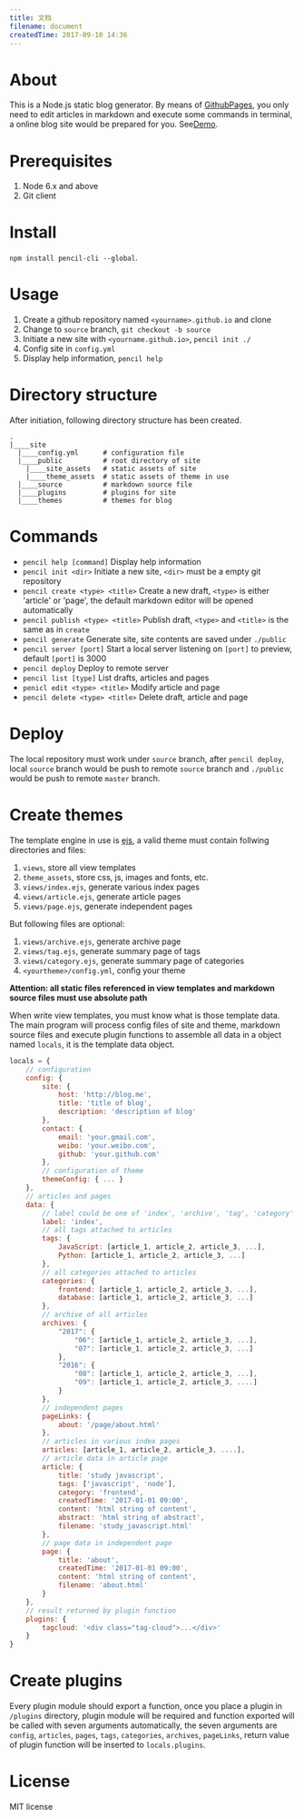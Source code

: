 ```yaml
---
title: 文档
filename: document
createdTime: 2017-09-10 14:36
---
```

# About

This is a Node.js static blog generator. By means of [GithubPages](https://pages.github.com/), you only need to edit articles in markdown and execute some commands in terminal, a online blog site would be prepared for you. See[Demo](https://zhouzh1.github.io).

# Prerequisites

1. Node 6.x and above
2. Git client

# Install

`npm install pencil-cli --global`.

# Usage

1. Create a github repository named `<yourname>.github.io` and clone
2. Change to `source` branch, `git checkout -b source`
3. Initiate a new site with `<yourname.github.io>`, `pencil init ./`
4. Config site in `config.yml`
4. Display help information, `pencil help`

# Directory structure

After initiation, following directory structure has been created.

```
.
|____site
  |____config.yml      # configuration file
  |____public          # root directory of site
    |____site_assets   # static assets of site
    |____theme_assets  # static assets of theme in use
  |____source          # markdown source file
  |____plugins         # plugins for site
  |____themes          # themes for blog
```

# Commands

- `pencil help [command]` Display help information
- `pencil init <dir>` Initiate a new site, `<dir>` must be a empty git repository
- `pencil create <type> <title>` Create a new draft,  `<type>` is either 'article' or 'page', the default markdown editor will be opened automatically
- `pencil publish <type> <title>` Publish draft, `<type>` and `<title>` is the same as in `create`
- `pencil generate` Generate site, site contents are saved under `./public`
- `pencil server [port]` Start a local server listening on `[port]` to preview, default `[port]` is 3000
- `pencil deploy` Deploy to remote server
- `pencil list [type]` List drafts, articles and pages
- `penicl edit <type> <title>` Modify article and page
- `pencil delete <type> <title>` Delete draft, article and page

# Deploy

The local repository must work under `source` branch, after `pencil deploy`, local `source` branch would be push to remote `source` branch and `./public` would be push to remote `master` branch.

# Create themes

The template engine in use is [ejs](https://github.com/tj/ejs), a valid theme must contain follwing directories and files:

1. `views`, store all view templates
2. `theme_assets`, store css, js, images and fonts, etc.
3. `views/index.ejs`, generate various index pages
4. `views/article.ejs`, generate article pages
5. `views/page.ejs`, generate independent pages

But following files are optional:

1. `views/archive.ejs`, generate archive page
2. `views/tag.ejs`, generate summary page of tags
3. `views/category.ejs`, generate summary page of categories
4. `<yourtheme>/config.yml`, config your theme

**Attention: all static files referenced in view templates and markdown source files must use absolute path**

When write view templates, you must know what is those template data. The main program will process config files of site and theme, markdown source files and execute plugin functions to assemble all data in a object named `locals`, it is the template data object.

```js
locals = {
    // configuration
    config: {
        site: {
            host: 'http://blog.me',
            title: 'title of blog',
            description: 'description of blog'
        },
        contact: {
            email: 'your.gmail.com',
            weibo: 'your.weibo.com',
            github: 'your.github.com'
        },
        // configuration of theme
        themeConfig: { ... }
    },
    // articles and pages
    data: {
        // label could be one of 'index', 'archive', 'tag', 'category' and ${data.page.title}, indicates that which page is beening generated
        label: 'index',
        // all tags attached to articles
        tags: {
            JavaScript: [article_1, article_2, article_3, ...],
            Python: [article_1, article_2, article_3, ...]
        },
        // all categories attached to articles
        categories: {
            frontend: [article_1, article_2, article_3, ...],
            database: [article_1, article_2, article_3, ...]
        },
        // archive of all articles
        archives: {
            "2017": {
                "06": [article_1, article_2, article_3, ...],
                "07": [article_1, article_2, article_3, ...]
            },
            "2016": {
                "08": [article_1, article_2, article_3, ...],
                "09": [article_1, article_2, article_3, ....]
            }
        },
        // independent pages
        pageLinks: {
            about: '/page/about.html'
        },
        // articles in various index pages
        articles: [article_1, article_2, article_3, ....],
        // article data in article page 
        article: {
            title: 'study javascript',
            tags: ['javascript', 'node'],
            category: 'frontend',
            createdTime: '2017-01-01 09:00',
            content: 'html string of content',
            abstract: 'html string of abstract',
            filename: 'study_javascript.html'
        },
        // page data in independent page
        page: {
            title: 'about',
            createdTime: '2017-01-01 09:00',
            content: 'html string of content',
            filename: 'about.html'
        }
    },
    // result returned by plugin function
    plugins: {
        tagcloud: '<div class="tag-cloud">...</div>'
    }
}
```

# Create plugins

Every plugin module should export a function, once you place a plugin in `/plugins` directory, plugin module will be required and function exported will be called with seven arguments automatically, the seven arguments are `config`, `articles`,  `pages`, `tags`, `categories`, `archives`, `pageLinks`, return value of plugin function will be inserted to `locals.plugins`.

# License

MIT license